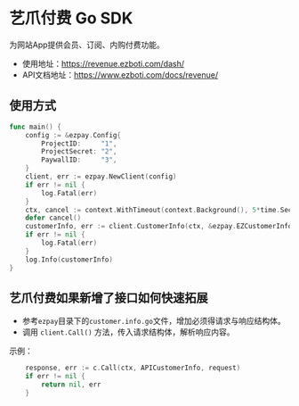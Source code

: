 # 艺爪付费 Go SDK

为网站App提供会员、订阅、内购付费功能。

- 使用地址：https://revenue.ezboti.com/dash/
- API文档地址：https://www.ezboti.com/docs/revenue/

## 使用方式

```go
func main() {
    config := &ezpay.Config{
        ProjectID:     "1",
        ProjectSecret: "2",
        PaywallID:     "3",
    }
    client, err := ezpay.NewClient(config)
    if err != nil {
        log.Fatal(err)
    }
    ctx, cancel := context.WithTimeout(context.Background(), 5*time.Second)
    defer cancel()
    customerInfo, err := client.CustomerInfo(ctx, &ezpay.EZCustomerInfoRequest{})
    if err != nil {
        log.Fatal(err)
    }
    log.Info(customerInfo)
}
```

## 艺爪付费如果新增了接口如何快速拓展

- 参考`ezpay`目录下的`customer.info.go`文件，增加必须得请求与响应结构体。
- 调用 `client.Call()` 方法，传入请求结构体，解析响应内容。

示例：
```go
	response, err := c.Call(ctx, APICustomerInfo, request)
	if err != nil {
		return nil, err
	}
```